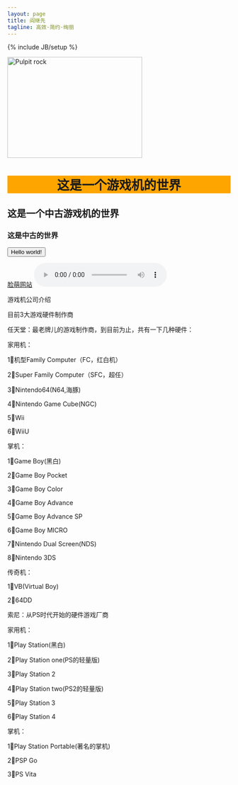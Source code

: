 ```yaml
---
layout: page
title: 阎继先
tagline: 高效·简约·绚丽
---
```

{% include JB/setup %}

<!DOCTYPE html>
<html>
<head>
      <meta charset="utf-8">
      <title>我和小猫的世界</title>
</head>
<body>
<img src=“2.jpg" alt="Pulpit rock" width="304" height="228”>
<img src=“akane1.jpg" alt="Pulpit rock" width="304" height="228">
<div id="footer" style="background-color:#FFA500;clear:both;text-align:center;">
<h1 width=“400” height=“90”/>这是一个游戏机的世界</h1></div>
<h2>这是一个中古游戏机的世界</h2>
<h3>这是中古的世界</h3>
<form action="">
<input type="button" value="Hello world!">
</form>
<a href="http://yanjixian.com">脸萌网站</a>
<audio controls>
<source src="1.m4a" type="audio/mpeg">
您的浏览器不支持 audio 元素。
</audio>
<p>游戏机公司介绍</p>
<p>目前3大游戏硬件制作商</p>
任天堂：最老牌儿的游戏制作商，到目前为止，共有一下几种硬件：
<p>家用机：</p>
<p>1⃣️机型Family Computer（FC，红白机）</p>
<p>2⃣️Super Family Computer（SFC，超任）</p>
<p>3⃣️Nintendo64(N64,海豚)</p>
<p>4⃣️Nintendo Game Cube(NGC)</p>
<p>5⃣️Wii</p>
<p>6⃣️WiiU</p>
<p>掌机：</p>
<p>1⃣️Game Boy(黑白)</p>
<p>2⃣️Game Boy Pocket</p>
<p>3⃣️Game Boy Color</p>
<p>4⃣️Game Boy Advance</p>
<p>5⃣️Game Boy Advance SP</p>
<p>6⃣️Game Boy MICRO</p>
<p>7⃣️Nintendo Dual Screen(NDS)</p>
<p>8⃣️Nintendo 3DS</p>

<p>传奇机：</p>
<p>1⃣️VB(Virtual Boy)</p>
<p>2⃣️64DD</p>
<p>索尼：从PS时代开始的硬件游戏厂商</p>
<p>家用机：</p>
<p>1⃣️Play Station(黑白)</p>
<p>2⃣️Play Station one(PS的轻量版)</p>
<p>3⃣️Play Station 2</p>
<p>4⃣️Play Station two(PS2的轻量版)</p>
<p>5⃣️Play Station 3</p>
<p>6⃣️Play Station 4</p>
<p>掌机：</p>
<p>1⃣️Play Station Portable(著名的掌机)</p>
<p>2⃣️PSP Go</p>
<p>3⃣️PS Vita</p>
</body>
</html>